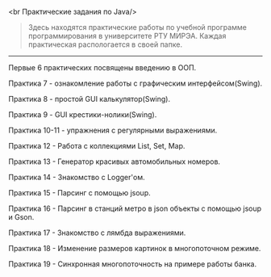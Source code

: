  <br Практические задания по Java/>
>Здесь находятся практические работы по учебной программе программирования в университете РТУ МИРЭА. 
Каждая практическая распологается в своей папке.                                                                                                                   
***
Первые 6 практических посвящены введению в ООП.

Практика 7 - ознакомление работы с графическим интерфейсом(Swing).

Практика 8 - простой GUI калькулятор(Swing).

Практика 9 - GUI крестики-нолики(Swing).

Практика 10-11 - упражнения с регулярными выражениями.

Практика 12 - Работа с коллекциями List, Set, Map.

Практика 13 - Генератор красивых автомобильных номеров.

Практика 14 - Знакомство с Logger'ом.

Практика 15 - Парсинг с помощью jsoup.

Практика 16 - Парсинг в станций метро в json объекты с помощью jsoup и Gson.

Практика 17 - Знакомство с лямбда выражениями.

Практика 18 - Изменение размеров картинок в многопоточном режиме.

Практика 19 - Синхронная многопоточность на примере работы банка.
